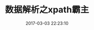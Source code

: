 ---
title: 数据解析之xpath霸主
date: 2017-03-03 22:23:10
permalink: /pages/c660d1/
categories:
  - python
  - 爬虫
tags:
  - Python
  - 爬虫
---